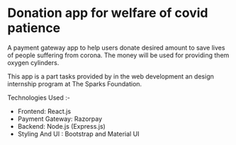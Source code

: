 # Donation app for welfare of covid patience
A payment gateway app to help users donate desired amount to save lives of people suffering from corona. The money will be used for providing them oxygen cylinders.

This app is a part tasks provided by in the web development an design internship program at The Sparks Foundation.

Technologies Used :-
* Frontend: React.js
* Payment Gateway: Razorpay
* Backend: Node.js (Express.js)
* Styling And UI : Bootstrap and Material UI
